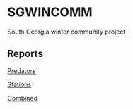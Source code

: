 # SGWINCOMM

South Georgia winter community project

## Reports

[Predators](01_predators.html)

[Stations](02_stations.html)

[Combined](03_combined.html)
